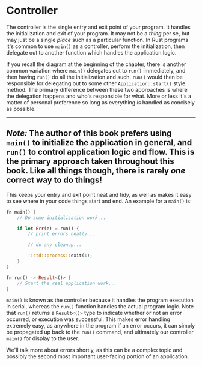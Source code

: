 # Controller

The controller is the single entry and exit point of your program. It handles the initialization and
exit of your program. It may not be a *thing* per se, but may just be a single *place* such as a
particular function. In Rust programs it's common to use `main()` as a controller, perform the
initialization, then delegate out to another function which handles the application logic.

If you recall the diagram at the beginning of the chapter, there is another common variation where
`main()` delegates out to `run()` immediately, and then having `run()` do all the initialization and
such. `run()` would then be responsible for delegating out to some other `Application::start()`
style method. The primary difference between these two approaches is where the delegation happens
and who's responsible for what. More or less it's a matter of personal preference so long as
everything *is* handled as concisely as possible.

---
*Note:* The author of this book prefers using `main()` to initialize the application in general, and
`run()` to control application logic and flow. This is the primary approach taken throughout this
book. Like all things though, there is rarely *one* correct way to do things!
---

This keeps your entry and exit point neat and tidy, as well as makes it easy to see where in your
code things start and end. An example for a `main()` is:

```rust 
fn main() {
    // Do some initialization work...

    if let Err(e) = run() {
        // print errors neatly...

        // do any cleanup...

        ::std::process::exit(1);
    }
}

fn run() -> Result<()> {
    // Start the real application work...
}
```

`main()` is known as the controller because it handles the program execution in serial, whereas the
`run()` function handles the actual program logic. Note that `run()` returns a `Result<()>` type to
indicate whether or not an error occurred, or execution was successful. This makes error handling
extremely easy, as anywhere in the program if an error occurs, it can simply be propagated up back
to the `run()` command, and ultimately our controller `main()` for display to the user.

We'll talk more about errors shortly, as this can be a complex topic and possibly the second most
important user-facing portion of an application.